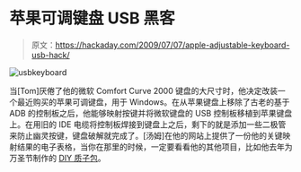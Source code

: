 # 苹果可调键盘 USB 黑客

> 原文：<https://hackaday.com/2009/07/07/apple-adjustable-keyboard-usb-hack/>

![usbkeyboard](img/725b4ea988ef2c1aedb3ca823dcab353.png "usbkeyboard")

当[Tom]厌倦了他的微软 Comfort Curve 2000 键盘的大尺寸时，他决定改装一个最近购买的苹果可调键盘，用于 Windows。在从苹果键盘上移除了古老的基于 ADB 的控制板之后，他能够映射按键并将微软键盘的 USB 控制板移植到苹果键盘上。在用旧的 IDE 电缆将控制板焊接到键盘上之后，剩下的就是添加一些二极管来防止幽灵按键，键盘破解就完成了。[汤姆]在他的网站上提供了一份他的关键映射结果的电子表格，当你在那里的时候，一定要看看他的其他项目，比如他去年为万圣节制作的 [DIY 质子包](http://www.henzconsulting.com/Pages/Projects/packs.htm)。